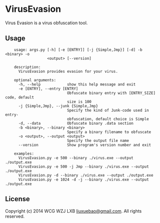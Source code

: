 VirusEvasion
============

Virus Evasion is a virus obfuscation tool.

Usage
----

        usage: args.py [-h] [-e [ENTRY]] [-j {Simple,Jmp}] [-d] -b <binary> -o
                       <output> [--version]
        
        description:
          VirusEvasion provides evasion for your virus.
        
        optional arguments:
          -h, --help            show this help message and exit
          -e [ENTRY], --entry [ENTRY]
                                Obfuscate binary entry with [ENTRY_SIZE] code, default
                                size is 100
          -j {Simple,Jmp}, --junk {Simple,Jmp}
                                Specify the kind of Junk-code used in entry-
                                obfuscation, default choice is Simple
          -d, --data            Obfuscate binary .data section
          -b <binary>, --binary <binary>
                                Specify a binary filename to obfuscate
          -o <output>, --output <output>
                                Specify the output file name
          --version             Show program's version number and exit
        
        examples:
          VirusEvasion.py -e 500 --binary ./virus.exe --output ./output.exe
          VirusEvasion.py -e 500 -j Jmp --binary ./virus.exe --output ./output.exe
          VirusEvasion.py -d --binary ./virus.exe --output ./output.exe
          VirusEvasion.py -e 1024 -d -j --binary ./virus.exe --output ./output.exe


License
----

Copyright (c) 2014 WCG WZJ LXB <liuxuebao@gmail.com>. All rights reserved.
